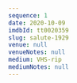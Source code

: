 ```yaml
---
sequence: 1
date: 2020-10-09
imdbId: tt0020359
slug: salute-1929
venue: null
venueNotes: null
medium: VHS-rip
mediumNotes: null
---
```


